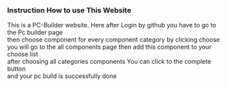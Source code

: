 ### Instruction How to use This Website

This is a  PC-Builder website. 
Here after Login by github you have to go to the Pc builder page <br>
then choose component for every component category by clicking choose <br>
you will go to the all components page then add this component to your choose list <br>
 after choosing all categories  components You can click to the complete button  <br>
 and your pc build is successfully done

